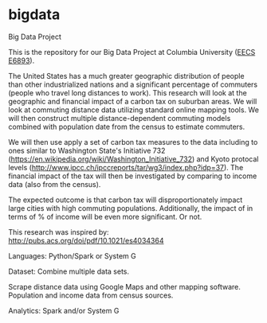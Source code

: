 # bigdata
Big Data Project

This is the repository for our Big Data Project at Columbia University (<a href="http://www.ee.columbia.edu/~cylin/course/bigdata/">EECS E6893</a>).

The United States has a much greater geographic distribution of people than other industrialized nations and a significant percentage of commuters (people who travel long distances to work). This research will look at the geographic and financial impact of a carbon tax on suburban areas. We will look at commuting distance data utilizing standard online mapping tools. We will then construct multiple distance-dependent commuting models combined with population date from the census to estimate commuters. 

We will then use apply a set of carbon tax measures to the data including to ones similar to Washington State's Initiative 732 (https://en.wikipedia.org/wiki/Washington_Initiative_732) and Kyoto protocal levels (http://www.ipcc.ch/ipccreports/tar/wg3/index.php?idp=37). The financial impact of the tax will then be investigated by comparing to income data (also from the census). 

The expected outcome is that carbon tax will disproportionately impact large cities with high commuting populations. Additionally, the impact of in terms of % of income will be even more significant. Or not. 

This research was inspired by: http://pubs.acs.org/doi/pdf/10.1021/es4034364 


Languages: Python/Spark or System G

Dataset: Combine multiple data sets. 

Scrape distance data using Google Maps and other mapping software. 
Population and income data from census sources. 


Analytics: Spark and/or System G
